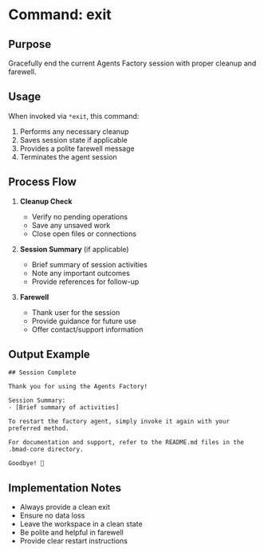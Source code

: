 # Command: exit

## Purpose
Gracefully end the current Agents Factory session with proper cleanup and farewell.

## Usage
When invoked via `*exit`, this command:
1. Performs any necessary cleanup
2. Saves session state if applicable
3. Provides a polite farewell message
4. Terminates the agent session

## Process Flow
1. **Cleanup Check**
   - Verify no pending operations
   - Save any unsaved work
   - Close open files or connections

2. **Session Summary** (if applicable)
   - Brief summary of session activities
   - Note any important outcomes
   - Provide references for follow-up

3. **Farewell**
   - Thank user for the session
   - Provide guidance for future use
   - Offer contact/support information

## Output Example
```
## Session Complete

Thank you for using the Agents Factory! 

Session Summary:
- [Brief summary of activities]

To restart the factory agent, simply invoke it again with your preferred method.

For documentation and support, refer to the README.md files in the .bmad-core directory.

Goodbye! 👋
```

## Implementation Notes
- Always provide a clean exit
- Ensure no data loss
- Leave the workspace in a clean state
- Be polite and helpful in farewell
- Provide clear restart instructions